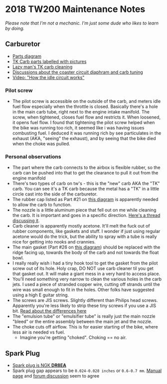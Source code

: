 # 2018 TW200 Maintenance Notes

_Please note that I'm not a mechanic. I'm just some dude who likes to learn by doing._

## Carburetor

- [Parts diagram](https://www.partzilla.com/catalog/yamaha/motorcycle/2002/tw200-tw200p/carburetor?srsltid=AfmBOoop6BhYQeMbGHnHbGZOtflfhl0IWDYpsGGKwjBsGbvhu9dlZEOr)
- [TK Carb parts labelled with pictures](https://www.tw200forum.com/threads/tk-carb-photos-and-parts-identification.881/)
- [Lazy man's TK carb cleaning](https://www.tw200forum.com/threads/lazy-mans-teikei-tk-carb-cleaning.810/)
- [Discussions about the coaster circuit diaphram and carb tuning](https://www.tw200forum.com/threads/those-with-carb-issues-will-want-to-see-this.8207/)
- [Video: "How the idle circuit works"](https://www.youtube.com/watch?v=S-fUkEEiork)

### Pilot screw
- The pilot screw is accessible on the outside of the carb, and meters idle fuel flow especially when the throttle is closed. Basically there's a hole in the main carb tube, right next to the engine intake manifold. The screw, when tightened, closes fuel flow and restricts it. When loosened, it opens fuel flow. I found that tightening the pilot screw helped when the bike was running too rich, it seemed like i was having issues combusting fuel. I deduced it was running rich by see particulates in the exhaust (AKA, "seeing" the exhaust), and by seeing that the bike died when the choke was pulled.  

### Personal observations
- The part where the carb connects to the airbox is flexible rubber, so the carb can be pushed into that to get the clearance to pull it out from the engine manifold
- There's two types of carb on tw's - this is the "new" carb AKA the "TK" carb. You can see it's a TK carb because the metal has a "TK" in a little circle cast into the side of the carburetor.
- The rubber cap listed as Part #21 on [this diagram](https://www.partzilla.com/catalog/yamaha/motorcycle/2002/tw200-tw200p/carburetor?srsltid=AfmBOoop6BhYQeMbGHnHbGZOtflfhl0IWDYpsGGKwjBsGbvhu9dlZEOr) is apparently needed to allow the carb to function.
- The nozzle is a little aluminum piece that fell out on me while cleaning the carb. It is important and goes in a specific direction. [Here's a thread discussing it](https://www.tw200forum.com/threads/carburetor-nozzle-above-main-jet.68446/).
- Carb cleaner is apparently mostly acetone. It'll melt the fuck out of rubber components, like gaskets and stuff. I wonder if just using regular acetone would do the trick, but the ability to spray with a tube is really nice for getting into nooks and crannies.
- The main gasket (Part #26 on [this diagram](https://www.partzilla.com/catalog/yamaha/motorcycle/2002/tw200-tw200p/carburetor?srsltid=AfmBOoop6BhYQeMbGHnHbGZOtflfhl0IWDYpsGGKwjBsGbvhu9dlZEOr)) should be replaced with the ridge facing up, towards the body of the carb and not towards the float bowl.
- I really really wish i had a tiny hook tool to get the gasket from the pilot screw out of its hole. Holy crap, DO NOT use carb cleaner til you get that gasket out. It will make a giant mess in a very hard to access place.
- You'll need something very narrow to clean the various holes in the carb jets. I used a piece of stranded copper wire, cutting off strands until the wire was small enough to fit in the holes. Other folks have suggested using a high E guitar string.
- The screws are JIS screws. Slightly different than Philips head screws. Apparently you're less likely to strip these tiny screws if you use a JIS bit. [Read about the differences here](https://daitool.com/blogs/news/phillips-head-vs-jis-screwdriver-japanese-industrial-standard-screwdrivers?srsltid=AfmBOorsD4-jTLMtJqWv1La45mxdXCJmpPWTL9fakPbLCGdC23XIfl2Z)
- The "emulsion tube" or "emulsifier tube" is really just the main nozzle "bleed" or the entire assembly between the main jet and the nozzle.
- The choke cuts off airflow. This is for easier starting of the bike, where less air is needed vs fuel.
  - Imagine you're getting "choked". Choking == no air. 

## Spark Plug

- [Spark plug is NGK **DR8EA**](https://www.tw200forum.com/threads/spark-plug.17242/)
- Spark plug gap appears to be `0.024-0.028 inches` or `0.6-0.7 mm`. [Manual page](https://www.tw200forum.com/threads/sparkplug-gap.18946/) and [forum discussion](https://www.tw200forum.com/threads/sparkplug-gap.18946/) seem to agree
